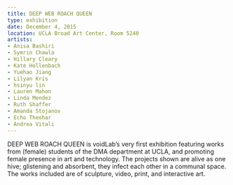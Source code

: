 ```yaml
---
title: DEEP WEB ROACH QUEEN
type: exhibition
date: December 4, 2015
location: UCLA Broad Art Center, Room 5240
artists:
- Anisa Bashiri
- Symrin Chawla
- Hillary Cleary
- Kate Hollenbach
- Yuehao Jiang
- Lilyan Kris
- hsinyu lin
- Lauren Mahon
- Linda Mendez
- Ruth Shaffer
- Amanda Stojanov
- Echo Theohar
- Andrea Vitali
---
```


DEEP WEB ROACH QUEEN is voidLab’s very first exhibition featuring works from (female) students of the DMA department at UCLA, and promoting female presence in art and technology. The projects shown are alive as one hive; glistening and absorbent, they infect each other in a communal space. The works included are of sculpture, video, print, and interactive art.